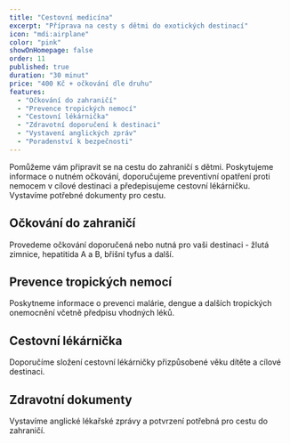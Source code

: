 ```yaml
---
title: "Cestovní medicína"
excerpt: "Příprava na cesty s dětmi do exotických destinací"
icon: "mdi:airplane"
color: "pink"
showOnHomepage: false
order: 11
published: true
duration: "30 minut"
price: "400 Kč + očkování dle druhu"
features:
  - "Očkování do zahraničí"
  - "Prevence tropických nemocí"
  - "Cestovní lékárnička"
  - "Zdravotní doporučení k destinaci"
  - "Vystavení anglických zpráv"
  - "Poradenství k bezpečnosti"
---
```


Pomůžeme vám připravit se na cestu do zahraničí s dětmi. Poskytujeme informace o nutném očkování, doporučujeme preventivní opatření proti nemocem v cílové destinaci a předepisujeme cestovní lékárničku. Vystavíme potřebné dokumenty pro cestu.

## Očkování do zahraničí

Provedeme očkování doporučená nebo nutná pro vaši destinaci - žlutá zimnice, hepatitida A a B, břišní tyfus a další.

## Prevence tropických nemocí

Poskytneme informace o prevenci malárie, dengue a dalších tropických onemocnění včetně předpisu vhodných léků.

## Cestovní lékárnička

Doporučíme složení cestovní lékárničky přizpůsobené věku dítěte a cílové destinaci.

## Zdravotní dokumenty

Vystavíme anglické lékařské zprávy a potvrzení potřebná pro cestu do zahraničí.
